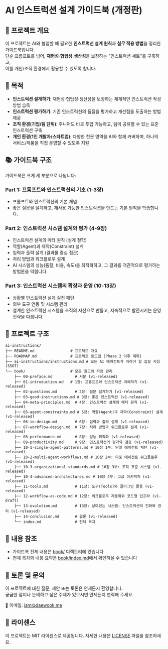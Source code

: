 # AI 인스트럭션 설계 가이드북 (개정판)

## 📌 프로젝트 개요
이 프로젝트는 AI와 협업할 때 필요한 **인스트럭션 설계 원칙**과 **실무 적용 방법**을 정리한 가이드북입니다.  
단순 프롬프트를 넘어, **재현성·협업성·생산성**을 보장하는 "인스트럭션 세트"를 구축하고,  
이를 개인/조직 환경에서 활용할 수 있도록 합니다.

## 🎯 목적
- **인스트럭션 설계하기**: 재현성·협업성·생산성을 보장하는 체계적인 인스트럭션 작성 방법 습득
- **인스트럭션 평가하기**: 기존 인스트럭션의 품질을 평가하고 개선점을 도출하는 방법 제공
- **조직 환경(기업/팀 단위)**: 주니어도 바로 투입 가능하고, 팀이 공유할 수 있는 표준 인스트럭션 구축
- **개인 환경(1인 개발자/스타트업)**: 다양한 전문 영역을 AI와 함께 커버하며, 하나의 서비스/제품을 직접 운영할 수 있도록 지원

## 📚 가이드북 구조
가이드북은 크게 세 부분으로 나뉩니다:

### Part 1: 프롬프트와 인스트럭션의 기초 (1-3장)
- 프롬프트와 인스트럭션의 기본 개념
- 좋은 질문을 설계하고, 재사용 가능한 인스트럭션을 만드는 기본 원칙을 학습합니다.

### Part 2: 인스트럭션 시스템 설계와 평가 (4-9장)
- 인스트럭션 설계의 메타 원칙 (설계 철학)
- 역할(Agent)과 제약(Constraint) 설계
- 입력과 출력 설계 (결과물 중심 접근)
- 처리 방법과 워크플로우 설계
- AI 시스템의 성능(품질, 비용, 속도)을 최적화하고, 그 결과를 객관적으로 평가하는 방법론을 익힙니다.

### Part 3: 인스트럭션 시스템의 확장과 운영 (10-13장)
- 상황별 인스트럭션 설계 실전 패턴
- 외부 도구 연동 및 시스템 관리
- 설계한 인스트럭션 시스템을 조직의 자산으로 만들고, 지속적으로 발전시키는 운영 전략을 다룹니다.

## 📂 프로젝트 구조
```plaintext
ai-instructions/
├── README.md                # 프로젝트 개요
├── ROADMAP.md               # 프로젝트 로드맵 (Phase 2 이후 계획)
├── ai-instructions/instructions.md # 모든 AI 에이전트가 따라야 할 집필 지침(SSOT)
└── book/                    # 모든 원고와 자료 관리
    ├── 00-preface.md          # 서문 (v1-released)
    ├── 01-introduction.md   # 1장: 프롬프트와 인스트럭션 이해하기 (v1-released)
    ├── 02-questions.md        # 2장: 질문 설계하기 (v1-released)
    ├── 03-good-instructions.md # 3장: 좋은 인스트럭션 (v1-released)
    ├── 04-meta-principles.md  # 4장: 인스트럭션 설계의 메타 원칙 (v1-released)
    ├── 05-agent-constraints.md # 5장: 역할(Agent)과 제약(Constraint) 설계 (v1-released)
    ├── 06-io-design.md        # 6장: 입력과 출력 설계 (v1-released)
    ├── 07-workflow-design.md  # 7장: 처리 방법과 워크플로우 설계 (v1-released)
    ├── 08-performance.md      # 8장: 성능 최적화 (v1-released)
    ├── 09-productivity.md     # 9장: 인스트럭션의 평가와 검증 (v1-released)
    ├── 10-1-single-agent-patterns.md # 10장 1부: 단일 에이전트 패턴 (v1-released)
    ├── 10-2-multi-agent-workflows.md # 10장 2부: 다중 에이전트 워크플로우 (v1-released)
    ├── 10-3-organizational-standards.md # 10장 3부: 조직 표준 시스템 (v1-released)
    ├── 10-4-advanced-architectures.md # 10장 4부: 고급 아키텍처 (v1-released)
    ├── 11-tools.md            # 11장: 도구(Tools)와 플러그인 활용 (v1-released)
    ├── 12-workflow-as-code.md # 12장: 워크플로우 자동화와 코드형 인프라 (v1-draft)
    ├── 13-evolution.md        # 13장: 살아있는 시스템: 인스트럭션의 진화와 관리 (v1-released)
    ├── 14-conclusion.md       # 결론 (v1-released)
    └── index.md               # 전체 목차
```

## 📖 내용 참조
- 가이드북 전체 내용은 [book/](book/) 디렉토리에 있습니다
- 전체 목차와 내용 요약은 [book/index.md](book/index.md)에서 확인하실 수 있습니다

## 💬 토론 및 문의
이 프로젝트에 대한 질문, 제안 또는 토론은 언제든지 환영합니다.  
궁금한 점이나 논의하고 싶은 주제가 있으시면 언제든지 연락해 주세요.

📧 이메일: iam@daewook.me

## 📄 라이센스
이 프로젝트는 MIT 라이센스로 제공됩니다. 자세한 내용은 [LICENSE](LICENSE) 파일을 참조하세요.